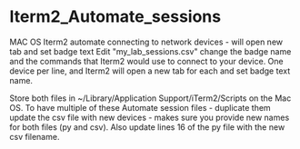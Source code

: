 # Iterm2_Automate_sessions
MAC OS Iterm2 automate connecting to network devices - will open new tab and set badge text 
Edit "my_lab_sessions.csv" change the badge name and the commands that Iterm2 would use to connect to your device.
One device per line, and Iterm2 will open a new tab for each and set badge text name.

Store both files in ~/Library/Application Support/iTerm2/Scripts on the Mac OS.
To have multiple of these Automate session files - duplicate them update the csv file with new devices - makes sure you provide new names for both files (py and csv). Also update lines 16  of the py file with the new csv filename.
